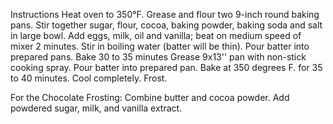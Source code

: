 Instructions
Heat oven to 350°F. Grease and flour two 9-inch round baking pans.
Stir together sugar, flour, cocoa, baking powder, baking soda and salt in large bowl. 
Add eggs, milk, oil and vanilla; beat on medium speed of mixer 2 minutes. 
Stir in boiling water (batter will be thin). Pour batter into prepared pans.
Bake 30 to 35 minutes
Grease 9x13'' pan with non-stick cooking spray. Pour batter into prepared pan. Bake at 350 degrees F. for 35 to 40 minutes. Cool completely. Frost.

For the Chocolate Frosting:
Combine butter and cocoa powder.
Add powdered sugar, milk, and vanilla extract.
